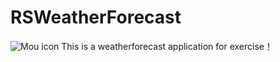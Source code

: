 # RSWeatherForecast
![Mou icon](https://github.com/riversea2015)
This is a weatherforecast application for exercise！
